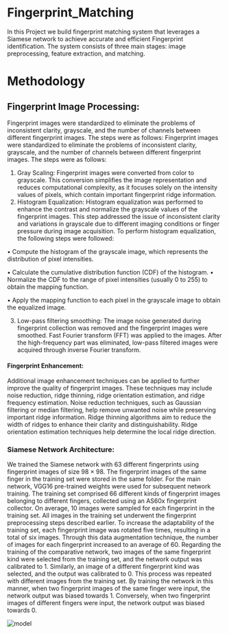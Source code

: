 # Fingerprint_Matching
In this Project we build fingerprint matching system that leverages a Siamese network to achieve accurate and efficient Fingerprint identification. The system consists of three main stages: image preprocessing, feature extraction, and matching.
# Methodology
## Fingerprint Image Processing:
Fingerprint images were standardized to eliminate the problems of inconsistent clarity,
grayscale, and the number of channels between different fingerprint images. The steps were
as follows: Fingerprint images were standardized to eliminate the problems of inconsistent
clarity, grayscale, and the number of channels between different fingerprint images. The
steps were as follows:
1. Gray Scaling: Fingerprint images were converted from color to grayscale. This
conversion simplifies the image representation and reduces computational complexity, as it
focuses solely on the intensity values of pixels, which contain important fingerprint ridge
information.
2. Histogram Equalization: Histogram equalization was performed to enhance the
contrast and normalize the grayscale values of the fingerprint images. This step addressed
the issue of inconsistent clarity and variations in grayscale due to different imaging conditions or finger pressure during image acquisition.
To perform histogram equalization, the following steps were followed:

• Compute the histogram of the grayscale image, which represents the distribution of
pixel intensities.

• Calculate the cumulative distribution function (CDF) of the histogram.
• Normalize the CDF to the range of pixel intensities (usually 0 to 255) to obtain the
mapping function.

• Apply the mapping function to each pixel in the grayscale image to obtain the equalized image.

3. Low-pass filtering smoothing: The image noise generated during fingerprint collection was removed and the fingerprint images were smoothed. Fast Fourier transform
(FFT) was applied to the images. After the high-frequency part was eliminated, low-pass
filtered images were acquired through inverse Fourier transform.

#### Fingerprint Enhancement:
Additional image enhancement techniques
can be applied to further improve the quality of fingerprint images. These techniques may
include noise reduction, ridge thinning, ridge orientation estimation, and ridge frequency
estimation. Noise reduction techniques, such as Gaussian filtering or median filtering,
help remove unwanted noise while preserving important ridge information. Ridge thinning
algorithms aim to reduce the width of ridges to enhance their clarity and distinguishability.
Ridge orientation estimation techniques help determine the local ridge direction.

### Siamese Network  Architecture:

We trained the Siamese network with 63 different fingerprints using fingerprint
images of size 98 × 98. The fingerprint images of the same finger in the training set were
stored in the same folder. For the main network, VGG16 pre-trained weights were used for
subsequent network training. The training set comprised 66 different kinds of fingerprint
images belonging to different fingers, collected using an AS60x fingerprint collector. On
average, 10 images were sampled for each fingerprint in the training set. All images in the
training set underwent the fingerprint preprocessing steps described earlier. To increase the
adaptability of the training set, each fingerprint image was rotated five times, resulting in
a total of six images. Through this data augmentation technique, the number of images for
each fingerprint increased to an average of 60. Regarding the training of the comparative
network, two images of the same fingerprint kind were selected from the training set, and
the network output was calibrated to 1. Similarly, an image of a different fingerprint kind
was selected, and the output was calibrated to 0. This process was repeated with different
images from the training set. By training the network in this manner, when two fingerprint
images of the same finger were input, the network output was biased towards 1. Conversely,
when two fingerprint images of different fingers were input, the network output was biased
towards 0. 


![model](https://github.com/Nitheshkamath/Fingerprint_Matching/assets/112107488/1613b2c9-f969-45a1-842f-c2c579868888)







